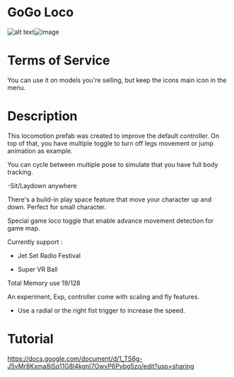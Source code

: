 # GoGo Loco

![alt text](https://media.discordapp.net/attachments/974136857170419772/977669230549958656/icon_Go_Loco.png)![image](https://user-images.githubusercontent.com/45869735/169668303-4bbf08ca-1189-47d6-bce0-2c88a935ee01.png)


# Terms of Service

You can use it on models you're selling, but keep the icons main icon in the menu.

# Description

This locomotion prefab was created to improve the default controller. On top of that, you have multiple toggle to turn off legs movement or jump animation as example.

You can cycle between multiple pose to simulate that you have full body tracking.

-Sit/Laydown anywhere

There's a build-in play space feature that move your character up and down. Perfect for small character.

Special game loco toggle that enable advance movement detection for game map.

Currently support :

- Jet Set Radio Festival

- Super VR Ball

Total Memory use 19/128


An experiment, Exp, controller come with scaling and fly features.

- Use a radial or the right fist trigger to increase the speed.

# Tutorial 

https://docs.google.com/document/d/1_TS6g-J5yMr8Kxma8jSq11G8I4kgnI7OwyP6Pybg5zo/edit?usp=sharing
